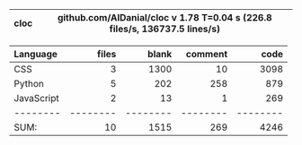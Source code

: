 cloc|github.com/AlDanial/cloc v 1.78  T=0.04 s (226.8 files/s, 136737.5 lines/s)
--- | ---

Language|files|blank|comment|code
:-------|-------:|-------:|-------:|-------:
CSS|3|1300|10|3098
Python|5|202|258|879
JavaScript|2|13|1|269
--------|--------|--------|--------|--------
SUM:|10|1515|269|4246
